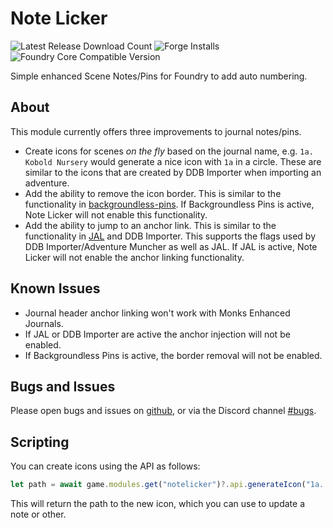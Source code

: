 # Note Licker

![Latest Release Download Count](https://img.shields.io/badge/dynamic/json?label=Downloads%20(Latest)&query=assets%5B1%5D.download_count&url=https%3A%2F%2Fapi.github.com%2Frepos%2FMrPrimate%NoteLicker%2Freleases%2Flatest)
![Forge Installs](https://img.shields.io/badge/dynamic/json?label=Forge%20Installs&query=package.installs&suffix=%25&url=https%3A%2F%2Fforge-vtt.com%2Fapi%2Fbazaar%2Fpackage%notelicker&colorB=4aa94a)
![Foundry Core Compatible Version](https://img.shields.io/badge/dynamic/json.svg?url=https%3A%2F%2Fraw.githubusercontent.com%2FMrPrimate%NoteLicker%2Fmain%2Fmodule-template.json&label=Foundry%20Version&query=$.compatibleCoreVersion&colorB=orange)

Simple enhanced Scene Notes/Pins for Foundry to add auto numbering.

## About

This module currently offers three improvements to journal notes/pins.

- Create icons for scenes _on the fly_ based on the journal name, e.g. `1a. Kobold Nursery` would generate a nice icon with `1a` in a circle. These are similar to the icons that are created by DDB Importer when importing an adventure.
- Add the ability to remove the icon border. This is similar to the functionality in [backgroundless-pins](https://foundryvtt.com/packages/backgroundless-pins/). If Backgroundless Pins is active, Note Licker will not enable this functionality.
- Add the ability to jump to an anchor link. This is similar to the functionality in [JAL](https://foundryvtt.com/packages/jal) and DDB Importer. This supports the flags used by DDB Importer/Adventure Muncher as well as JAL. If JAL is active, Note Licker will not enable the anchor linking functionality.

## Known Issues

- Journal header anchor linking won't work with Monks Enhanced Journals.
- If JAL or DDB Importer are active the anchor injection will not be enabled.
- If Backgroundless Pins is active, the border removal will not be enabled.

## Bugs and Issues

Please open bugs and issues on [github](https://github.com/MrPrimate/NoteLicker/issues/new/choose), or via the Discord channel [#bugs](https://discord.gg/aUQBCa9bv8).


## Scripting

You can create icons using the API as follows:

```javascript
let path = await game.modules.get("notelicker")?.api.generateIcon("1a. Terror of fun");
```

This will return the path to the new icon, which you can use to update a note or other.
